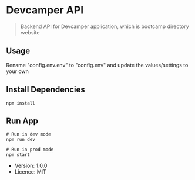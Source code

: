# Devcamper API

> Backend API for Devcamper application, which is bootcamp directory website

## Usage
Rename "config.env.env" to "config.env" and update the values/settings to your own

## Install Dependencies
```
npm install
```

## Run App
```
# Run in dev mode
npm run dev

# Run in prod mode
npm start
```

- Version: 1.0.0
- Licence: MIT